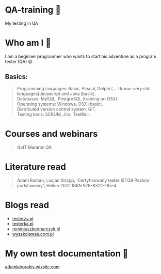 # QA-training :open_file_folder:
My testing in QA

# Who am I 🧑
I am a beginner programmer who wants to start his adventure as a program tester (QA) 😃

## Basics: 
>Programming languages: Basic, Pascal, Delphi (... I know: very old languages)Javascript and Java (basic).  
>Databases: MySQL, PostgreSQL (training on OSX).  
>Operating systems: Windows, OSX (basic).  
>Distributed version control system: GIT.  
>Testing tools: SCRUM, Jira, TestRail.  

# Courses and webinars
>GoIT Maraton QA

# Literature read
>Adam Roman, Lucjan Strapp; 'Certyfikowany tester ISTQB Poziom podstawowy'; Helion 2022 ISBN 978-8322-185-4
# Blogs read
* [testerzy.pl](https://testerzy.pl/)
* [testerka.pl](https://testerka.pl/)
* [remigiuszbednarczyk.pl](https://remigiuszbednarczyk.pl/)
* [wyszkolewas.com.pl](https://www.wyszkolewas.com.pl/)
  
# My own test documentation :bug:
[adamlaborabis.wixsite.com](https://adamlaborabis.wixsite.com/adam-ilnicki/blog)
